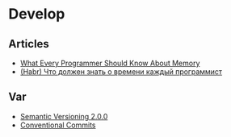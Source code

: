 # Develop

## Articles
* [What Every Programmer Should Know About Memory](https://akkadia.org/drepper/cpumemory.pdf)
* [(Habr) Что должен знать о времени каждый программист](https://habr.com/ru/articles/123461/)

## Var
* [Semantic Versioning 2.0.0](https://semver.org)
* [Conventional Commits](https://www.conventionalcommits.org/)
